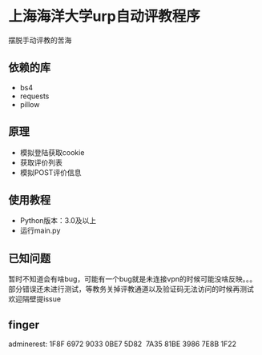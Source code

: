 # 上海海洋大学urp自动评教程序
摆脱手动评教的苦海
## 依赖的库
* bs4
* requests
* pillow
## 原理
* 模拟登陆获取cookie
* 获取评价列表
* 模拟POST评价信息

## 使用教程
* Python版本：3.0及以上
* 运行main.py

## 已知问题
暂时不知道会有啥bug，可能有一个bug就是未连接vpn的时候可能没啥反映。。。   
部分错误还未进行测试，等教务关掉评教通道以及验证码无法访问的时候再测试   
欢迎隔壁提issue   
## finger
adminerest: 1F8F 6972 9033 0BE7 5D82  7A35 81BE 3986 7E8B 1F22
